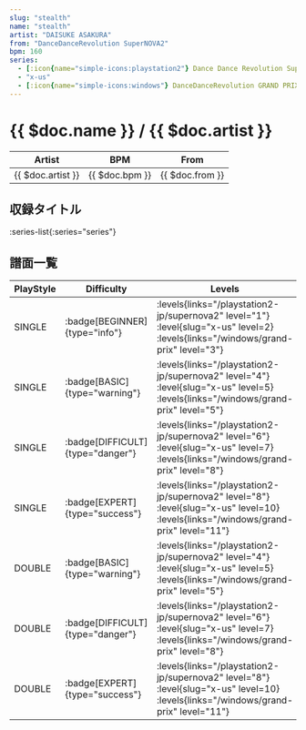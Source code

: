 ```yaml
---
slug: "stealth"
name: "stealth"
artist: "DAISUKE ASAKURA"
from: "DanceDanceRevolution SuperNOVA2"
bpm: 160
series:
  - [:icon{name="simple-icons:playstation2"} Dance Dance Revolution SuperNOVA2 :icon{name="flag:jp-4x3"}](/playstation2-jp/supernova2)
  - "x-us"
  - [:icon{name="simple-icons:windows"} DanceDanceRevolution GRAND PRIX (グランプリプレー)](/windows/grand-prix)
---
```


# {{ $doc.name }} / {{ $doc.artist }}

|Artist|BPM|From|
|------|---|----|
|{{ $doc.artist }}|{{ $doc.bpm }}|{{ $doc.from }}|

## 収録タイトル

:series-list{:series="series"}

## 譜面一覧

|PlayStyle|Difficulty|Levels|Notes|Movie|
|---------|----------|------|-----|-----|
|SINGLE| :badge[BEGINNER]{type="info"}| :levels{links="/playstation2-jp/supernova2" level="1"} :level{slug="x-us" level=2}  :levels{links="/windows/grand-prix" level="3"}|85/0||
|SINGLE| :badge[BASIC]{type="warning"}| :levels{links="/playstation2-jp/supernova2" level="4"} :level{slug="x-us" level=5}  :levels{links="/windows/grand-prix" level="5"}|183/6||
|SINGLE| :badge[DIFFICULT]{type="danger"}| :levels{links="/playstation2-jp/supernova2" level="6"} :level{slug="x-us" level=7}  :levels{links="/windows/grand-prix" level="8"}|237/8||
|SINGLE| :badge[EXPERT]{type="success"}| :levels{links="/playstation2-jp/supernova2" level="8"} :level{slug="x-us" level=10}  :levels{links="/windows/grand-prix" level="11"}|311/29||
|DOUBLE| :badge[BASIC]{type="warning"}| :levels{links="/playstation2-jp/supernova2" level="4"} :level{slug="x-us" level=5}  :levels{links="/windows/grand-prix" level="5"}|179/10||
|DOUBLE| :badge[DIFFICULT]{type="danger"}| :levels{links="/playstation2-jp/supernova2" level="6"} :level{slug="x-us" level=7}  :levels{links="/windows/grand-prix" level="8"}|237/11||
|DOUBLE| :badge[EXPERT]{type="success"}| :levels{links="/playstation2-jp/supernova2" level="8"} :level{slug="x-us" level=10}  :levels{links="/windows/grand-prix" level="11"}|332/10||
